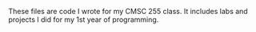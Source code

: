 These files are code I wrote for my CMSC 255 class. It includes labs and projects I did for my 1st year of programming.
